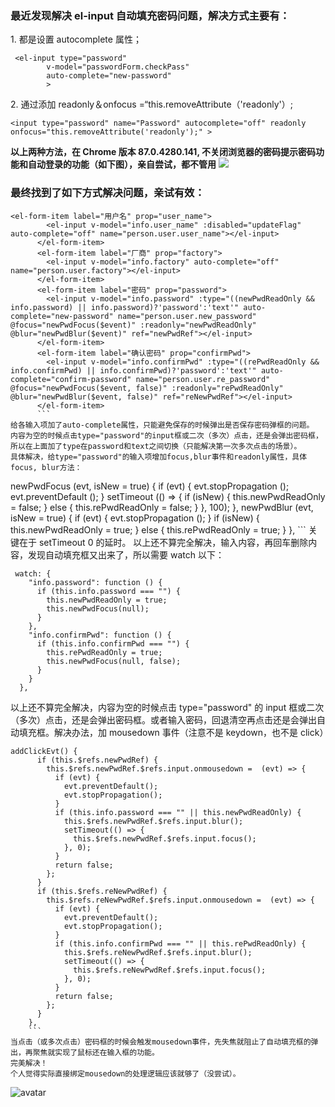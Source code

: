 <!---->

<!---->

<!---->

<!---->

### 最近发现解决 el-input 自动填充密码问题，解决方式主要有：

1\. 都是设置 autocomplete 属性；

```
 <el-input type="password"
	    v-model="passwordForm.checkPass"
	    auto-complete="new-password"
	    >
```

2\. 通过添加 readonly＆onfocus =“this.removeAttribute（'readonly'）;

```
<input type="password" name="Password" autocomplete="off" readonly 
onfocus="this.removeAttribute('readonly');" >
```

**以上两种方法，在 Chrome 版本 87.0.4280.141, 不关闭浏览器的密码提示密码功能和自动登录的功能（如下图），亲自尝试，都不管用** ![](https://p6-juejin.byteimg.com/tos-cn-i-k3u1fbpfcp/84996869de5349ccb3adb0e3bb24cdae~tplv-k3u1fbpfcp-zoom-in-crop-mark:1512:0:0:0.awebp)

### 最终找到了如下方式解决问题，亲试有效：

````
<el-form-item label="用户名" prop="user_name">
        <el-input v-model="info.user_name" :disabled="updateFlag" auto-complete="off" name="person.user.user_name"></el-input>
      </el-form-item>
      <el-form-item label="厂商" prop="factory">
        <el-input v-model="info.factory" auto-complete="off" name="person.user.factory"></el-input>
      </el-form-item>
      <el-form-item label="密码" prop="password">
        <el-input v-model="info.password" :type="((newPwdReadOnly && info.password) || info.password)?'password':'text'" auto-complete="new-password" name="person.user.new_password" @focus="newPwdFocus($event)" :readonly="newPwdReadOnly" @blur="newPwdBlur($event)" ref="newPwdRef"></el-input>
      </el-form-item>
      <el-form-item label="确认密码" prop="confirmPwd">
        <el-input v-model="info.confirmPwd" :type="((rePwdReadOnly && info.confirmPwd) || info.confirmPwd)?'password':'text'" auto-complete="confirm-password" name="person.user.re_password" @focus="newPwdFocus($event, false)" :readonly="rePwdReadOnly" @blur="newPwdBlur($event, false)" ref="reNewPwdRef"></el-input>
      </el-form-item>
      ```
给各输入项加了auto-complete属性，只能避免保存的时候弹出是否保存密码弹框的问题。
内容为空的时候点击type="password"的input框或二次（多次）点击，还是会弹出密码框，所以在上面加了type在password和text之间切换（只能解决第一次多次点击的场景）。
具体解决，给type="password"的输入项增加focus,blur事件和readonly属性，具体focus, blur方法：
````

newPwdFocus (evt, isNew = true) { if (evt) { evt.stopPropagation (); evt.preventDefault (); } setTimeout (() => { if (isNew) { this.newPwdReadOnly = false; } else { this.rePwdReadOnly = false; } }, 100); }, newPwdBlur (evt, isNew = true) { if (evt) { evt.stopPropagation (); } if (isNew) { this.newPwdReadOnly = true; } else { this.rePwdReadOnly = true; } }, \`\`\` 关键在于 setTimeout 0 的延时。 以上还不算完全解决，输入内容，再回车删除内容，发现自动填充框又出来了，所以需要 watch 以下：

```
 watch: {
    "info.password": function () {
      if (this.info.password === "") {
        this.newPwdReadOnly = true;
        this.newPwdFocus(null);
      }
    },
    "info.confirmPwd": function () {
      if (this.info.confirmPwd === "") {
        this.rePwdReadOnly = true;
        this.newPwdFocus(null, false);
      }
    }
  },
```

以上还不算完全解决，内容为空的时候点击 type="password" 的 input 框或二次（多次）点击，还是会弹出密码框。或者输入密码，回退清空再点击还是会弹出自动填充框。解决办法，加 mousedown 事件（注意不是 keydown，也不是 click）

````
addClickEvt() {
      if (this.$refs.newPwdRef) {
        this.$refs.newPwdRef.$refs.input.onmousedown =  (evt) => {
          if (evt) {
            evt.preventDefault();
            evt.stopPropagation();
          }
          if (this.info.password === "" || this.newPwdReadOnly) {
            this.$refs.newPwdRef.$refs.input.blur();
            setTimeout(() => {
              this.$refs.newPwdRef.$refs.input.focus();
            }, 0);
          }
          return false;
        };
      }
      if (this.$refs.reNewPwdRef) {
        this.$refs.reNewPwdRef.$refs.input.onmousedown =  (evt) => {
          if (evt) {
            evt.preventDefault();
            evt.stopPropagation();
          }
          if (this.info.confirmPwd === "" || this.rePwdReadOnly) {
            this.$refs.reNewPwdRef.$refs.input.blur();
            setTimeout(() => {
              this.$refs.reNewPwdRef.$refs.input.focus();
            }, 0);
          }
          return false;
        };
      }
    },
    ```
当点击（或多次点击）密码框的时候会触发mousedown事件，先失焦就阻止了自动填充框的弹出，再聚焦就实现了鼠标还在输入框的功能。
完美解决！
个人觉得实际直接绑定mousedown的处理逻辑应该就够了（没尝试）。
````

<!---->

![avatar](https://p26-passport.byteacctimg.com/img/mosaic-legacy/3793/3131589739~50x50.awebp)

<!---->
